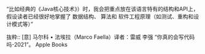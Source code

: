 “比如经典的《Java核心技术》）时，我会把重点放在该语言特有的结构和API上，假设读者已经很好地掌握了
数据结构、
算法和
软件工程原理（如测试、重构和设计模式等）”

抜粋:: [意] 马尔科 • 法埃拉（Marco Faella）译者：雷威 李强  “你真的会写代码吗-2021”。 Apple Books  
